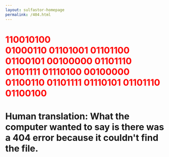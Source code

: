```yaml
---
layout: sulfastor-homepage
permalink: /404.html
---
```


<h1 style="color: red;">110010100 <br> 01000110 01101001 01101100 01100101 00100000 01101110 01101111 01110100 00100000 01100110 01101111 01110101 01101110 01100100<h1>
  <div>
  <p>
    <b>Human translation: What the computer wanted to say is there was a 404 error because it couldn't find the file.
</p></div>

